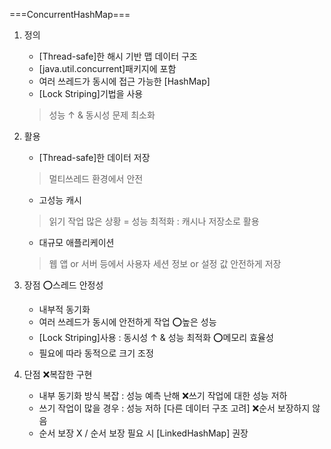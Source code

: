 ===ConcurrentHashMap===
1. 정의
    - [Thread-safe]한 해시 기반 맵 데이터 구조
    - [java.util.concurrent]패키지에 포함
    - 여러 쓰레드가 동시에 접근 가능한 [HashMap]
    - [Lock Striping]기법을 사용
    > 성능 ↑ & 동시성 문제 최소화

2. 활용
    - [Thread-safe]한 데이터 저장
    > 멀티쓰레드 환경에서 안전
    - 고성능 캐시
    > 읽기 작업 많은 상황 = 성능 최적화 : 캐시나 저장소로 활용
    - 대규모 애플리케이션
    > 웹 앱 or 서버 등에서 사용자 세션 정보 or 설정 값 안전하게 저장

3. 장점
   ⭕스레드 안정성
    - 내부적 동기화
    - 여러 쓰레드가 동시에 안전하게 작업
   ⭕높은 성능
    - [Lock Striping]사용 : 동시성 ↑ & 성능 최적화
   ⭕메모리 효율성
    - 필요에 따라 동적으로 크기 조정

4. 단점
   ❌복잡한 구현
    - 내부 동기화 방식 복잡 : 성능 예측 난해
   ❌쓰기 작업에 대한 성능 저하
    - 쓰기 작업이 많을 경우 : 성능 저하 [다른 데이터 구조 고려]
   ❌순서 보장하지 않음
    - 순서 보장 X / 순서 보장 필요 시 [LinkedHashMap] 권장